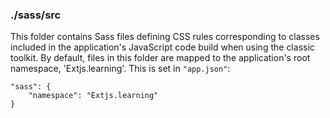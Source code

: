 ### ./sass/src

This folder contains Sass files defining CSS rules corresponding to classes
included in the application's JavaScript code build when using the classic toolkit.
By default, files in this folder are mapped to the application's root namespace, 'Extjs.learning'.
This is set in `"app.json"`:

    "sass": {
        "namespace": "Extjs.learning"
    }